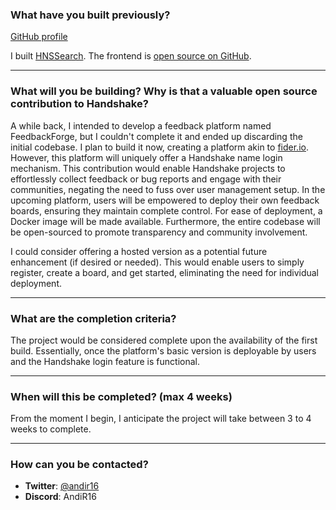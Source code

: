 ### What have you built previously?
[GitHub profile](https://github.com/andir16)

I built [HNSSearch](https://hnssearch.io/). The frontend is [open source on GitHub](https://github.com/hnssearch/hnssearch-frontend).

---

### What will you be building? Why is that a valuable open source contribution to Handshake?

A while back, I intended to develop a feedback platform named FeedbackForge, but I couldn't complete it and ended up discarding the initial codebase. I plan to build it now, creating a platform akin to [fider.io](https://fider.io/). However, this platform will uniquely offer a Handshake name login mechanism. This contribution would enable Handshake projects to effortlessly collect feedback or bug reports and engage with their communities, negating the need to fuss over user management setup. In the upcoming platform, users will be empowered to deploy their own feedback boards, ensuring they maintain complete control. For ease of deployment, a Docker image will be made available. Furthermore, the entire codebase will be open-sourced to promote transparency and community involvement. 

I could consider offering a hosted version as a potential future enhancement (if desired or needed). This would enable users to simply register, create a board, and get started, eliminating the need for individual deployment.

---

### What are the completion criteria?

The project would be considered complete upon the availability of the first build. Essentially, once the platform's basic version is deployable by users and the Handshake login feature is functional.

---

### When will this be completed? (max 4 weeks)

From the moment I begin, I anticipate the project will take between 3 to 4 weeks to complete.

---

### How can you be contacted?

- **Twitter**: [@andir16](https://twitter.com/andir16)
- **Discord**: AndiR16

